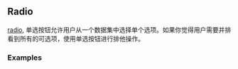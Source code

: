 ## Radio

[radio](https://material.google.com/components/selection-controls.html#selection-controls-radio-button), 单选按钮允许用户从一个数据集中选择单个选项。如果你觉得用户需要并排看到所有的可选项，使用单选按钮进行排他操作。

### Examples
